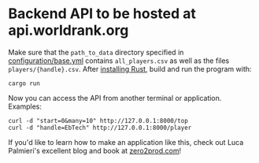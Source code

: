 # Backend API to be hosted at api.worldrank.org

Make sure that the `path_to_data` directory specified in [configuration/base.yml](configuration/base.yml) contains `all_players.csv` as well as the files `players/{handle}.csv`. After [installing Rust](https://www.rust-lang.org/tools/install), build and run the program with:
```
cargo run
```

Now you can access the API from another terminal or application. Examples:
```
curl -d "start=0&many=10" http://127.0.0.1:8000/top
curl -d "handle=EbTech" http://127.0.0.1:8000/player
```

If you'd like to learn how to make an application like this, check out Luca Palmieri's excellent blog and book at [zero2prod.com](https://zero2prod.com)!
